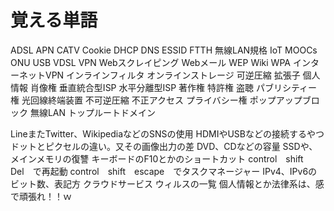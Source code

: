# 覚える単語
ADSL
APN
CATV
Cookie
DHCP
DNS
ESSID
FTTH
無線LAN規格
IoT
MOOCs
ONU
USB
VDSL
VPN
Webスクレイピング
Webメール
WEP
Wiki
WPA
インターネットVPN
インラインフィルタ
オンラインストレージ
可逆圧縮
拡張子
個人情報
肖像権
垂直統合型ISP
水平分離型ISP
著作権
特許権
盗聴
パブリシティー権
光回線終端装置
不可逆圧縮
不正アクセス
プライバシー権
ポップアップブロック
無線LAN
トップルートドメイン



LineまたTwitter、WikipediaなどのSNSの使用
HDMIやUSBなどの接続するやつ
ドットとピクセルの違い。又その画像出力の差
DVD、CDなどの容量
SSDや、メインメモリの復讐
キーボードのF10とかのショートカット
control　shift　Del　で再起動
control　shift　escape　でタスクマネージャー
IPv4、IPv6のビット数、表記方
クラウドサービス
ウィルスの一覧
個人情報とか法律系は、感で頑張れ！！ｗ